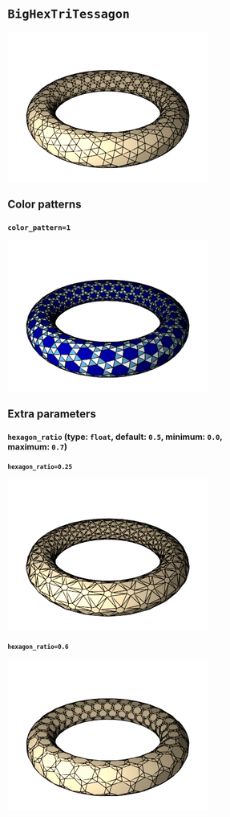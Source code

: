 # `BigHexTriTessagon`

![BigHexTriTessagon](../images/types/big_hex_tri_tessagon.png)

## Color patterns

### `color_pattern=1`

![BigHexTriTessagon color pattern 1](../images/types/big_hex_tri_tessagon_color1.png)

## Extra parameters

### `hexagon_ratio` (type: `float`, default: `0.5`, minimum: `0.0`, maximum: `0.7`)
#### `hexagon_ratio=0.25`
![BigHexTriTessagon hexagon_ratio=0.25](../images/types/big_hex_tri_tessagon-hexagon_ratio=0.25.png)
#### `hexagon_ratio=0.6`
![BigHexTriTessagon hexagon_ratio=0.6](../images/types/big_hex_tri_tessagon-hexagon_ratio=0.6.png)
